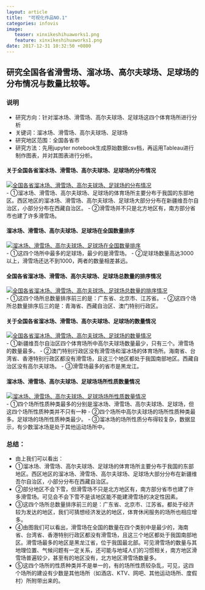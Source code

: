 ```yaml
---
layout: article
title:  "可视化作品NO.1"
categories: infovis
image:
   teaser: xinxikeshihuaworks1.png
   feature: xinxikeshihuaworks1.png
date: 2017-12-31 10:32:50 +0800
---
```

## 研究全国各省滑雪场、溜冰场、高尔夫球场、足球场的分布情况与数量比较等。


### 说明
 - 研究方向：针对溜冰场、滑雪场、高尔夫球场、足球场这四个体育场所进行分析
 - 关键词：溜冰场、滑雪场、高尔夫球场、足球场 
 - 研究地区范围：全国各省市
 - 研究方法：先用jupyter notebook生成原始数据csv档，再运用Tableau进行制作图表，并对其图表进行分析。
  
#### 关于全国各省溜冰场、滑雪场、高尔夫球场、足球场的分布情况
<div class='tableauPlaceholder' id='viz1514801518790' style='position: relative'><noscript><a href='#'><img alt='全国各省溜冰场、滑雪场、高尔夫球场、足球场的分布情况 ' src='https:&#47;&#47;public.tableau.com&#47;static&#47;images&#47;SY&#47;SYT7JDJ4G&#47;1_rss.png' style='border: none' /></a></noscript><object class='tableauViz'  style='display:none;'><param name='host_url' value='https%3A%2F%2Fpublic.tableau.com%2F' /> <param name='embed_code_version' value='3' /> <param name='path' value='shared&#47;SYT7JDJ4G' /> <param name='toolbar' value='yes' /><param name='static_image' value='https:&#47;&#47;public.tableau.com&#47;static&#47;images&#47;SY&#47;SYT7JDJ4G&#47;1.png' /> <param name='animate_transition' value='yes' /><param name='display_static_image' value='yes' /><param name='display_spinner' value='yes' /><param name='display_overlay' value='yes' /><param name='display_count' value='yes' /></object></div>
<script type='text/javascript'>var divElement = document.getElementById('viz1514801518790');var vizElement = divElement.getElementsByTagName('object')[0];vizElement.style.width='1016px';vizElement.style.height='991px';var scriptElement = document.createElement('script');scriptElement.src = 'https://public.tableau.com/javascripts/api/viz_v1.js';vizElement.parentNode.insertBefore(scriptElement, vizElement);</script>
 - ①溜冰场、滑雪场、高尔夫球场、足球场的体育场所主要分布于我国的东部地区。西区地区的溜冰场、滑雪场、高尔夫球场、足球场大部分分布在新疆维吾尔自治区，小部分分布在西藏自治区。
 - ②滑雪场并不只是北方地区有，南方部分省市也建了许多滑雪场。
 
#### 溜冰场、滑雪场、高尔夫球场、足球场在全国数量排序
 <div class='tableauPlaceholder' id='viz1515113727607' style='position: relative'><noscript><a href='#'><img alt='溜冰场、滑雪场、高尔夫球场、足球场在全国数量排序 ' src='https:&#47;&#47;public.tableau.com&#47;static&#47;images&#47;_1&#47;_18080&#47;3&#47;1_rss.png' style='border: none' /></a></noscript><object class='tableauViz'  style='display:none;'><param name='host_url' value='https%3A%2F%2Fpublic.tableau.com%2F' /> <param name='embed_code_version' value='3' /> <param name='site_root' value='' /><param name='name' value='_18080&#47;3' /><param name='tabs' value='no' /><param name='toolbar' value='yes' /><param name='static_image' value='https:&#47;&#47;public.tableau.com&#47;static&#47;images&#47;_1&#47;_18080&#47;3&#47;1.png' /> <param name='animate_transition' value='yes' /><param name='display_static_image' value='yes' /><param name='display_spinner' value='yes' /><param name='display_overlay' value='yes' />
 <param name='display_count' value='yes' /><param name='filter' value='publish=yes' />
 </object></div><script type='text/javascript'>var divElement = document.getElementById('viz1515113727607');var vizElement = divElement.getElementsByTagName('object')[0];vizElement.style.width='100%';vizElement.style.height=(divElement.offsetWidth*0.75)+'px';var scriptElement = document.createElement('script');scriptElement.src = 'https://public.tableau.com/javascripts/api/viz_v1.js';vizElement.parentNode.insertBefore(scriptElement, vizElement);</script>
 - ①这四个场所中最多的足球场，最少的是滑雪场。
 - ②足球场数量高达3000以上，滑雪场还达不到1000，两者的数量相差甚远。
 
#### 全国各省溜冰场、滑雪场、高尔夫球场、足球场总数量的排序情况
 <div class='tableauPlaceholder' id='viz1515113406989' style='position: relative'><noscript><a href='#'><img alt='全国各省溜冰场、滑雪场、高尔夫球场、足球场总数量的排序情况 ' src='https:&#47;&#47;public.tableau.com&#47;static&#47;images&#47;_1&#47;_18080&#47;2&#47;1_rss.png' style='border: none' /></a></noscript><object class='tableauViz'  style='display:none;'><param name='host_url' value='https%3A%2F%2Fpublic.tableau.com%2F' /> <param name='embed_code_version' value='3' /> <param name='site_root' value='' /><param name='name' value='_18080&#47;2' /><param name='tabs' value='no' /><param name='toolbar' value='yes' /><param name='static_image' value='https:&#47;&#47;public.tableau.com&#47;static&#47;images&#47;_1&#47;_18080&#47;2&#47;1.png' /> <param name='animate_transition' value='yes' /><param name='display_static_image' value='yes' /><param name='display_spinner' value='yes' /><param name='display_overlay' value='yes' /><param name='display_count' value='yes' /></object></div>
 <script type='text/javascript'>
 var divElement = document.getElementById('viz1515113406989');
 var vizElement = divElement.getElementsByTagName('object')[0];
 vizElement.style.width='100%';vizElement.style.height=(divElement.offsetWidth*0.75)+'px';
 var scriptElement = document.createElement('script');
 scriptElement.src = 'https://public.tableau.com/javascripts/api/viz_v1.js';
 vizElement.parentNode.insertBefore(scriptElement, vizElement);
 </script>
 - ①这四个场所总数量排序前三的是：广东省、北京市、江苏省。
 - ②这四个场所总数量排序后三的是：青海省、西藏自治区、澳门特别行政区。
 
#### 关于全国各省溜冰场、滑雪场、高尔夫球场、足球场的数量情况
 <div class='tableauPlaceholder' id='viz1515113258202' style='position: relative'>
 <noscript><a href='#'><img alt='全国各省溜冰场、滑雪场、高尔夫球场、足球场的数量情况 ' src='https:&#47;&#47;public.tableau.com&#47;static&#47;images&#47;_1&#47;_18080&#47;1&#47;1_rss.png' style='border: none' /></a></noscript><object class='tableauViz'  style='display:none;'><param name='host_url' value='https%3A%2F%2Fpublic.tableau.com%2F' /> <param name='embed_code_version' value='3' /> <param name='site_root' value='' /><param name='name' value='_18080&#47;1' /><param name='tabs' value='no' /><param name='toolbar' value='yes' /><param name='static_image' value='https:&#47;&#47;public.tableau.com&#47;static&#47;images&#47;_1&#47;_18080&#47;1&#47;1.png' /> <param name='animate_transition' value='yes' /><param name='display_static_image' value='yes' /><param name='display_spinner' value='yes' /><param name='display_overlay' value='yes' /><param name='display_count' value='yes' /><param name='filter' value='publish=yes' /></object></div>
 <script type='text/javascript'>
 var divElement = document.getElementById('viz1515113258202');
 var vizElement = divElement.getElementsByTagName('object')[0];
 vizElement.style.width='100%';vizElement.style.height=(divElement.offsetWidth*0.75)+'px';
 var scriptElement = document.createElement('script');
 scriptElement.src = 'https://public.tableau.com/javascripts/api/viz_v1.js';
 vizElement.parentNode.insertBefore(scriptElement, vizElement);
 </script>
 - ①新疆维吾尔自治区四个体育场所中高尔夫球场数量最少，只有三个。滑雪场的数量最多。
 - ②澳门特别行政区没有滑雪场和溜冰场的体育场所。海南省、台湾省、香港特别行政区都没有滑雪场，且这三个地区都处于我国南部地区。西藏自治区没有高尔夫球场。
 - ③滑雪场最多的省市是黑龙江。
 
#### 溜冰场、滑雪场、高尔夫球场、足球场场所性质数量情况
 <div class='tableauPlaceholder' id='viz1515114633873' style='position: relative'><noscript>
 <a href='#'><img alt='溜冰场、滑雪场、高尔夫球场、足球场场所性质数量情况 ' src='https:&#47;&#47;public.tableau.com&#47;static&#47;images&#47;_1&#47;_18080&#47;4&#47;1_rss.png' style='border: none' /></a></noscript><object class='tableauViz'  style='display:none;'><param name='host_url' value='https%3A%2F%2Fpublic.tableau.com%2F' /> <param name='embed_code_version' value='3' /> <param name='site_root' value='' /><param name='name' value='_18080&#47;4' /><param name='tabs' value='no' /><param name='toolbar' value='yes' />
 <param name='static_image' value='https:&#47;&#47;public.tableau.com&#47;static&#47;images&#47;_1&#47;_18080&#47;4&#47;1.png' /> <param name='animate_transition' value='yes' /><param name='display_static_image' value='yes' /><param name='display_spinner' value='yes' /><param name='display_overlay' value='yes' /><param name='display_count' value='yes' /><param name='filter' value='publish=yes' /></object></div>
 <script type='text/javascript'>
 var divElement = document.getElementById('viz1515114633873');
 var vizElement = divElement.getElementsByTagName('object')[0];
 vizElement.style.width='100%';vizElement.style.height=(divElement.offsetWidth*0.75)+'px';
 var scriptElement = document.createElement('script');
 scriptElement.src = 'https://public.tableau.com/javascripts/api/viz_v1.js';
 vizElement.parentNode.insertBefore(scriptElement, vizElement);
 </script>
 - ①四个场所性质种类最多的分别是溜冰场、滑雪场、高尔夫球场、足球场，但这四个场所性质种类并不只有一种
 - ②四个场所中高尔夫球场的场所性质种类最多。足球场的场所性质种类最少。
 - ③溜冰场的场所性质分布得较复杂，数据显示，有少数溜冰场是处于其他运动场所中。
 
### 总结：
  - 由上我们可以看出：
  - ①溜冰场、滑雪场、高尔夫球场、足球场的体育场所主要分布于我国的东部地区。西区地区的溜冰场、滑雪场、高尔夫球场、足球场大部分分布在新疆维吾尔自治区，小部分分布在西藏自治区。
  - ②部分地区不会下雪，但滑雪场不只是北方地区有，南方部分省市也建了许多滑雪场。可见会不会下雪不是该地区能不能建滑雪场的决定性因素。
  - ③这四个场所总数量排序前三的是：广东省、北京市、江苏省。都处于经济较为发达的地区，我们可猜想经济发达的地区，体育休闲服务的场所也相应增多。
  - ④由图我们可以看出，滑雪场在全国的数量在四个类别中是最少的，海南省、台湾省、香港特别行政区都没有滑雪场，且这三个地区都处于我国南部地区。滑雪场最多的地区是黑龙江省，位于我国最北部。可见滑雪场的数量与其地理位置、气候问题有一定关系，还可能与地域人们的习惯相关，南方地区滑雪场普遍较少，甚至有的地区没有，北方地区滑雪场数量多。
  - ⑤这四个场所的性质种类并不是单一的，有的场所性质较杂乱，可见，这四个场所的建设有少数是其他场所（如酒店、KTV、网吧、其他运动场所、度假村）所附带出来的。